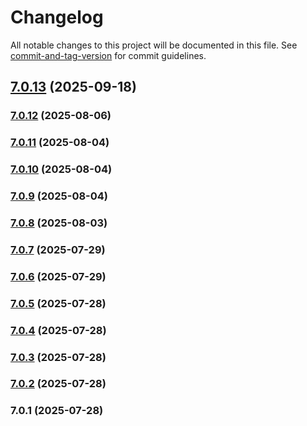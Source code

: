 # Changelog

All notable changes to this project will be documented in this file. See [commit-and-tag-version](https://github.com/absolute-version/commit-and-tag-version) for commit guidelines.

## [7.0.13](https://github.com/Cap-go/background-geolocation/compare/7.0.12...7.0.13) (2025-09-18)

### [7.0.12](https://github.com/Cap-go/background-geolocation/compare/7.0.11...7.0.12) (2025-08-06)

### [7.0.11](https://github.com/Cap-go/background-geolocation/compare/7.0.10...7.0.11) (2025-08-04)

### [7.0.10](https://github.com/Cap-go/background-geolocation/compare/7.0.9...7.0.10) (2025-08-04)

### [7.0.9](https://github.com/Cap-go/background-geolocation/compare/7.0.8...7.0.9) (2025-08-04)

### [7.0.8](https://github.com/Cap-go/background-geolocation/compare/7.0.7...7.0.8) (2025-08-03)

### [7.0.7](https://github.com/Cap-go/background-geolocation/compare/7.0.6...7.0.7) (2025-07-29)

### [7.0.6](https://github.com/Cap-go/background-geolocation/compare/7.0.5...7.0.6) (2025-07-29)

### [7.0.5](https://github.com/Cap-go/background-geolocation/compare/7.0.4...7.0.5) (2025-07-28)

### [7.0.4](https://github.com/Cap-go/background-geolocation/compare/7.0.3...7.0.4) (2025-07-28)

### [7.0.3](https://github.com/Cap-go/background-geolocation/compare/7.0.2...7.0.3) (2025-07-28)

### [7.0.2](https://github.com/Cap-go/background-geolocation/compare/7.0.1...7.0.2) (2025-07-28)

### 7.0.1 (2025-07-28)
